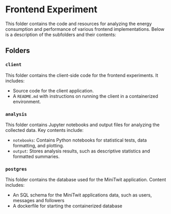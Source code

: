 # Frontend Experiment

This folder contains the code and resources for analyzing the energy consumption and performance of various frontend implementations. Below is a description of the subfolders and their contents:

## Folders

### `client`
This folder contains the client-side code for the frontend experiments. It includes:
- Source code for the client application.
- A `README.md` with instructions on running the client in a containerized environment.

### `analysis`
This folder contains Jupyter notebooks and output files for analyzing the collected data. Key contents include:
- `notebooks`: Contains Python notebooks for statistical tests, data formatting, and plotting.
- `output`: Stores analysis results, such as descriptive statistics and formatted summaries.

### `postgres`
This folder contains the database used for the MiniTwit application. Content includes:
- An SQL schema for the MiniTwit applications data, such as users, messages and followers
- A dockerfile for starting the containerized database
